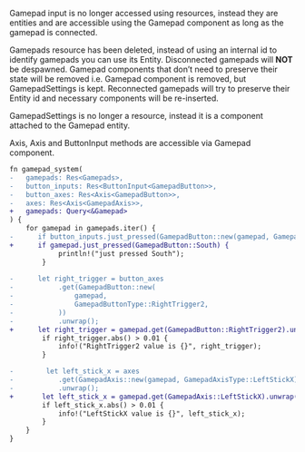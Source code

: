 Gamepad input is no longer accessed using resources, instead they are entities and are accessible using the Gamepad component as long as the gamepad is connected.

Gamepads resource has been deleted, instead of using an internal id to identify gamepads you can use its Entity. Disconnected gamepads will **NOT** be despawned. Gamepad components that don’t need to preserve their state will be removed i.e. Gamepad component is removed, but GamepadSettings is kept.
Reconnected gamepads will try to preserve their Entity id and necessary components will be re-inserted.

GamepadSettings is no longer a resource, instead it is a component attached to the Gamepad entity.

Axis<GamepadButton>, Axis<GamepadAxis> and ButtonInput<GamepadButton> methods are accessible via Gamepad component.

```diff
fn gamepad_system(
-   gamepads: Res<Gamepads>,
-   button_inputs: Res<ButtonInput<GamepadButton>>,
-   button_axes: Res<Axis<GamepadButton>>,
-   axes: Res<Axis<GamepadAxis>>,
+   gamepads: Query<&Gamepad>
) {
    for gamepad in gamepads.iter() {
-      if button_inputs.just_pressed(GamepadButton::new(gamepad, GamepadButtonType::South)) {
+      if gamepad.just_pressed(GamepadButton::South) {
            println!("just pressed South");
        } 
         
-      let right_trigger = button_axes
-           .get(GamepadButton::new(
-               gamepad,
-               GamepadButtonType::RightTrigger2,
-           ))
-           .unwrap();
+      let right_trigger = gamepad.get(GamepadButton::RightTrigger2).unwrap();
        if right_trigger.abs() > 0.01 {
            info!("RightTrigger2 value is {}", right_trigger);      
        }

-        let left_stick_x = axes
-           .get(GamepadAxis::new(gamepad, GamepadAxisType::LeftStickX))
-           .unwrap();
+       let left_stick_x = gamepad.get(GamepadAxis::LeftStickX).unwrap();
        if left_stick_x.abs() > 0.01 {
            info!("LeftStickX value is {}", left_stick_x);        
        }
    }
}
```
